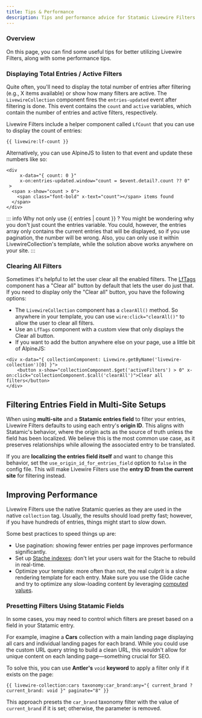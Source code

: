 ```yaml
---
title: Tips & Performance
description: Tips and performance advice for Statamic Livewire Filters.
---
```


### Overview

On this page, you can find some useful tips for better utilizing Livewire Filters, along with some performance tips.

### Displaying Total Entries / Active Filters

Quite often, you'll need to display the total number of entries after filtering (e.g., X items available) or show how many filters are active. The `LivewireCollection` component fires the `entries-updated` event after filtering is done. This event contains the `count` and `active` variables, which contain the number of entries and active filters, respectively.

Livewire Filters include a helper component called `LfCount` that you can use to display the count of entries:

```antlers
{{ livewire:lf-count }}
```

Alternatively, you can use AlpineJS to listen to that event and update these numbers like so:

```antlers
<div 
     x-data="{ count: 0 }"
     x-on:entries-updated.window="count = $event.detail?.count ?? 0"
 >
  <span x-show="count > 0">
    <span class="font-bold" x-text="count"></span> items found
  </span>
</div>
```

::: info Why not only use {{ entries | count }} ?
You might be wondering why you don't just count the entries variable. You could, however, the entries array only contains the current entries that will be displayed, so if you use pagination, the number will be wrong. Also, you can only use it within LivewireCollection's template, while the solution above works anywhere on your site.
:::

### Clearing All Filters

Sometimes it's helpful to let the user clear all the enabled filters. The [LfTags](../tags.md) component has a "Clear all" button by default that lets the user do just that. If you need to display only the "Clear all" button, you have the following options:

- The `LivewireCollection` component has a `clearAll()` method. So anywhere in your template, you can use `wire:click="clearAll()"` to allow the user to clear all filters.
- Use an `LfTags` component with a custom view that only displays the Clear all button.
- If you want to add the button anywhere else on your page, use a little bit of AlpineJS:

```antlers
<div x-data="{ collectionComponent: Livewire.getByName('livewire-collection')[0] }">
    <button x-show="collectionComponent.$get('activeFilters') > 0" x-on:click="collectionComponent.$call('clearAll')">Clear all filters</button>
</div>
```

## Filtering Entries Field in Multi-Site Setups

When using **multi-site** and a **Statamic entries field** to filter your entries, Livewire Filters defaults to using each entry's **origin ID**. This aligns with Statamic's behavior, where the origin acts as the source of truth unless the field has been localized. We believe this is the most common use case, as it preserves relationships while allowing the associated entry to be translated.

If you are **localizing the entries field itself** and want to change this behavior, set the `use_origin_id_for_entries_field` option to `false` in the config file. This will make Livewire Filters use the **entry ID from the current site** for filtering instead.

## Improving Performance

Livewire Filters use the native Statamic queries as they are used in the native `collection` tag. Usually, the results should load pretty fast; however, if you have hundreds of entries, things might start to slow down.

Some best practices to speed things up are:

- Use pagination: showing fewer entries per page improves performance significantly.
- Set up [Stache indexes](https://statamic.dev/stache#indexes): don't let your users wait for the Stache to rebuild in real-time.
- Optimize your template: more often than not, the real culprit is a slow rendering template for each entry. Make sure you use the Glide cache and try to optimize any slow-loading content by leveraging [computed values](https://statamic.dev/computed-values).

### Presetting Filters Using Statamic Fields

In some cases, you may need to control which filters are preset based on a field in your Statamic entry.

For example, imagine a **Cars** collection with a main landing page displaying all cars and individual landing pages for each brand. While you could use the custom URL query string to build a clean URL, this wouldn't allow for unique content on each landing page—something crucial for SEO.

To solve this, you can use **Antler's** `void` **keyword** to apply a filter only if it exists on the page:

```antlers
{{ livewire-collection:cars taxonomy:car_brand:any="{ current_brand ? current_brand: void }" paginate="8" }}
```

This approach presets the `car_brand` taxonomy filter with the value of `current_brand` if it is set; otherwise, the parameter is removed. 